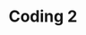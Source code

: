 ---
# Page settings
layout: homepage
keywords:

# Hero section
title: Coding 2
description: > 
  Coding 2 challenges students to develop advanced skills in problem analysis, construction of algorithms, and computer implementation of algorithms as they work on programming projects of increased complexity.

buttons:
    - content: Syllabus
      url: '/syllabus'
      external_url: false
    - content: Resources
      url: '/resources'
      external_url: false
    - icon: github
      content: Coding 2 Disucssion
      url: 'https://github.com/orgs/db-cs-spring-2020/teams/coding-2'
      external_url: true

# Grid navigation
grid_navigation:
    - title: Unit 1
      excerpt: In this unit you will learn about JavaScript Software Development Environments
      cta: Get started
      url: '/u1'
    # - title: Unit 2
    #   excerpt: Section description
    #   cta: Get started
    #   url: '#'
    # - title: Unit 3
    #   excerpt: Section description
    #   cta: Get started
    #   url: '#'
    # - title: Unit 4
    #   excerpt: Section description
    #   cta: Get started
    #   url: '#'
    # - title: Unit 5
    #   excerpt: Section description
    #   cta: Get started
    #   url: '#'
    - title: Capstone Project
      excerpt: A culminating project, that emcompasses all the skills and concepts learned during the course.
      cta: Get started
      url: '/capstone'
    
---
